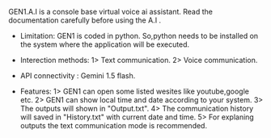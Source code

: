 GEN1.A.I is a console base virtual voice ai assistant. Read the documentation carefully before
using the A.I .

* Limitation:
 GEN1 is coded in python. So,python needs to be installed on the system where the application will be executed.

* Interection methods: 
1> Text communication.
2> Voice communication.

* API connectivity : Gemini 1.5 flash.

* Features:
1> GEN1 can open some listed wesites like youtube,google etc.
2> GEN1 can show local time and date according to your system.
3> The outputs will shown in "Output.txt".
4> The communication history will saved in "History.txt" with current date and time.
5> For explaning outputs the text communication mode is recommended.
